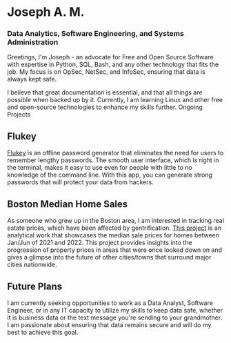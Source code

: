# Joseph A. M.
### Data Analytics, Software Engineering, and Systems Administration


Greetings, I'm Joseph - an advocate for Free and Open Source Software with expertise in Python, SQL, Bash, and any other technology that fits the job. My focus is on OpSec, NetSec, and InfoSec, ensuring that data is always kept safe.

I believe that great documentation is essential, and that all things are possible when backed up by it. Currently, I am learning Linux and other free and open-source technologies to enhance my skills further.
Ongoing Projects

## Flukey

[Flukey](https://github.com/josamontiel/Flukey) is an offline password generator that eliminates the need for users to remember lengthy passwords. The smooth user interface, which is right in the terminal, makes it easy to use even for people with little to no knowledge of the command line. With this app, you can generate strong passwords that will protect your data from hackers.

## Boston Median Home Sales

As someone who grew up in the Boston area, I am interested in tracking real estate prices, which have been affected by gentrification. [This project](https://github.com/josamontiel/data-analysis/tree/main/boston-homes) is an analytical work that showcases the median sale prices for homes between Jan/Jun of 2021 and 2022. This project provides insights into the progression of property prices in areas that were once looked down on and gives a glimpse into the future of other cities/towns that surround major cities nationwide.

## Future Plans

I am currently seeking opportunities to work as a Data Analyst, Software Engineer, or in any IT capacity to utilize my skills to keep data safe, whether it is business data or the text message you're sending to your grandmother. I am passionate about ensuring that data remains secure and will do my best to achieve this goal.
